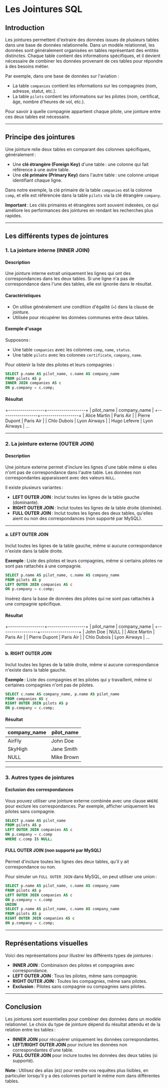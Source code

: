 # **Les Jointures SQL**

## **Introduction**

Les jointures permettent d'extraire des données issues de plusieurs tables dans une base de données relationnelle. Dans un modèle relationnel, les données sont généralement organisées en tables représentant des entités distinctes. Chaque table contient des informations spécifiques, et il devient nécessaire de combiner les données provenant de ces tables pour répondre à des besoins métier.

Par exemple, dans une base de données sur l'aviation :
- La table `companies` contient les informations sur les compagnies (nom, adresse, statut, etc.).
- La table `pilots` contient les informations sur les pilotes (nom, certificat, âge, nombre d'heures de vol, etc.).

Pour savoir à quelle compagnie appartient chaque pilote, une jointure entre ces deux tables est nécessaire.

---

## **Principe des jointures**

Une jointure relie deux tables en comparant des colonnes spécifiques, généralement :
- Une **clé étrangère (Foreign Key)** d'une table : une colonne qui fait référence à une autre table.
- Une **clé primaire (Primary Key)** dans l'autre table : une colonne unique identifiant chaque ligne.

Dans notre exemple, la clé primaire de la table `companies` est la colonne `comp`, et elle est référencée dans la table `pilots` via la clé étrangère `company`.

**Important** : Les clés primaires et étrangères sont souvent indexées, ce qui améliore les performances des jointures en rendant les recherches plus rapides.

---

## **Les différents types de jointures**

### **1. La jointure interne (INNER JOIN)**

#### **Description**
Une jointure interne extrait uniquement les lignes qui ont des correspondances dans les deux tables. Si une ligne n'a pas de correspondance dans l'une des tables, elle est ignorée dans le résultat.

#### **Caractéristiques**
- On utilise généralement une condition d'égalité (`=`) dans la clause de jointure.
- Utilisée pour récupérer les données communes entre deux tables.

#### **Exemple d'usage**
Supposons :
- Une table `companies` avec les colonnes `comp`, `name`, `status`.
- Une table `pilots` avec les colonnes `certificate`, `company`, `name`.

Pour obtenir la liste des pilotes et leurs compagnies :

```sql
SELECT p.name AS pilot_name, c.name AS company_name
FROM pilots AS p
INNER JOIN companies AS c
ON p.company = c.comp;
```

#### **Résultat**

+------------------+-------------------+
| pilot_name       | company_name      |
+------------------+-------------------+
| Alice Martin     | Paris Air         |
| Pierre Dupont    | Paris Air         |
| Chlo Dubois      | Lyon Airways      |
| Hugo Lefevre     | Lyon Airways      |
...

---

### **2. La jointure externe (OUTER JOIN)**

#### **Description**
Une jointure externe permet d'inclure les lignes d'une table même si elles n'ont pas de correspondance dans l'autre table. Les données non correspondantes apparaissent avec des valeurs `NULL`.

Il existe plusieurs variantes :
- **LEFT OUTER JOIN** : Inclut toutes les lignes de la table gauche (dominante).
- **RIGHT OUTER JOIN** : Inclut toutes les lignes de la table droite (dominée).
- **FULL OUTER JOIN** : Inclut toutes les lignes des deux tables, qu'elles aient ou non des correspondances (non supporté par MySQL).

---

#### **a. LEFT OUTER JOIN**

Inclut toutes les lignes de la table gauche, même si aucune correspondance n'existe dans la table droite.

**Exemple** : Liste des pilotes et leurs compagnies, même si certains pilotes ne sont pas rattachés à une compagnie.

```sql
SELECT p.name AS pilot_name, c.name AS company_name
FROM pilots AS p
LEFT OUTER JOIN companies AS c
ON p.company = c.comp;
```

Insérez dans la base de données des pilotes qui ne sont pas rattachés à une compagnie spécifique. 

#### **Résultat**
+------------------+-------------------+
| pilot_name       | company_name      |
+------------------+-------------------+
| John Doe         | NULL              |
| Alice Martin     | Paris Air         |
| Pierre Dupont    | Paris Air         |
| Chlo Dubois      | Lyon Airways      |
...

---

#### **b. RIGHT OUTER JOIN**

Inclut toutes les lignes de la table droite, même si aucune correspondance n'existe dans la table gauche.

**Exemple** : Liste des compagnies et les pilotes qui y travaillent, même si certaines compagnies n'ont pas de pilotes.

```sql
SELECT c.name AS company_name, p.name AS pilot_name
FROM companies AS c
RIGHT OUTER JOIN pilots AS p
ON p.company = c.comp;
```

#### **Résultat**
| company_name | pilot_name        |
|--------------|-------------------|
| AirFly       | John Doe          |
| SkyHigh      | Jane Smith        |
| NULL         | Mike Brown        |

---

### **3. Autres types de jointures**

#### **Exclusion des correspondances**
Vous pouvez utiliser une jointure externe combinée avec une clause `WHERE` pour exclure les correspondances. Par exemple, afficher uniquement les pilotes sans compagnie.

```sql
SELECT p.name AS pilot_name
FROM pilots AS p
LEFT OUTER JOIN companies AS c
ON p.company = c.comp
WHERE c.comp IS NULL;
```

#### **FULL OUTER JOIN (non supporté par MySQL)**
Permet d'inclure toutes les lignes des deux tables, qu'il y ait correspondance ou non. 

Pour simuler un `FULL OUTER JOIN` dans MySQL, on peut utiliser une union :

```sql
SELECT p.name AS pilot_name, c.name AS company_name
FROM pilots AS p
LEFT OUTER JOIN companies AS c
ON p.company = c.comp
UNION
SELECT p.name AS pilot_name, c.name AS company_name
FROM pilots AS p
RIGHT OUTER JOIN companies AS c
ON p.company = c.comp;
```

---

## **Représentations visuelles**

Voici des représentations pour illustrer les différents types de jointures :

- **INNER JOIN** : Combinaison des pilotes et compagnies avec correspondance.
- **LEFT OUTER JOIN** : Tous les pilotes, même sans compagnie.
- **RIGHT OUTER JOIN** : Toutes les compagnies, même sans pilotes.
- **Exclusion** : Pilotes sans compagnie ou compagnies sans pilotes.

---

## **Conclusion**

Les jointures sont essentielles pour combiner des données dans un modèle relationnel. Le choix du type de jointure dépend du résultat attendu et de la relation entre les tables :
- **INNER JOIN** pour récupérer uniquement les données correspondantes.
- **LEFT/RIGHT OUTER JOIN** pour inclure les données non correspondantes d'une table.
- **FULL OUTER JOIN** pour inclure toutes les données des deux tables (si supporté).

**Note** : Utilisez des alias (`AS`) pour rendre vos requêtes plus lisibles, en particulier lorsqu'il y a des colonnes portant le même nom dans différentes tables.
